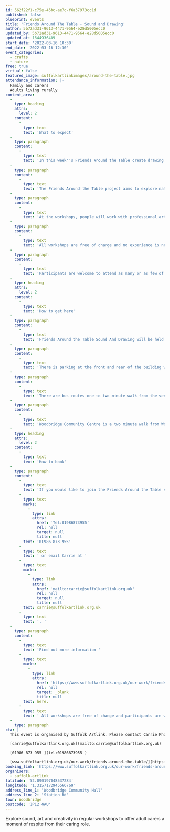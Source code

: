 ```yaml
---
id: 562f22f1-c75e-45bc-ae7c-f6a37973cc1d
published: false
blueprint: events
title: 'Friends Around The Table - Sound and Drawing'
author: 5b72ad31-9613-4471-9564-e28d5005ecc0
updated_by: 5b72ad31-9613-4471-9564-e28d5005ecc0
updated_at: 1644936409
start_date: '2022-03-16 10:30'
end_date: '2022-03-16 12:30'
event_categories:
  - crafts
  - nature
free: true
virtual: false
featured_image: suffolkartlinkimages/around-the-table.jpg
attendance_information: |-
  Family and carers 
  Adults living rurally
content_area:
  -
    type: heading
    attrs:
      level: 2
    content:
      -
        type: text
        text: 'What to expect'
  -
    type: paragraph
    content:
      -
        type: text
        text: 'In this week''s Friends Around the Table create drawing tools from foraged materials and explore the sound of drawing with Kasia Posen.'
  -
    type: paragraph
    content:
      -
        type: text
        text: 'The Friends Around the Table project aims to explore nature with arts and crafts in regular workshops, to offer family carers and adults living rurally, relaxed and enjoyable get-togethers.'
  -
    type: paragraph
    content:
      -
        type: text
        text: 'At the workshops, people will work with professional artists, where there will be opportunities to meet new people, learn new skills and improve their physical and mental wellbeing through inspiring activities.'
  -
    type: paragraph
    content:
      -
        type: text
        text: 'All workshops are free of charge and no experience is necessary.'
  -
    type: paragraph
    content:
      -
        type: text
        text: 'Participants are welcome to attend as many or as few of the workshops as they are able.'
  -
    type: heading
    attrs:
      level: 2
    content:
      -
        type: text
        text: 'How to get here'
  -
    type: paragraph
    content:
      -
        type: text
        text: 'Friends Around the Table Sound And Drawing will be held at Woodbridge Community Centre, IP12 4AU.'
  -
    type: paragraph
    content:
      -
        type: text
        text: 'There is parking at the front and rear of the building with disabled parking spaces for those that require them.'
  -
    type: paragraph
    content:
      -
        type: text
        text: 'There are bus routes one to two minute walk from the venue.'
  -
    type: paragraph
    content:
      -
        type: text
        text: 'Woodbridge Community Centre is a two minute walk from Woodbridge train station.'
  -
    type: heading
    attrs:
      level: 2
    content:
      -
        type: text
        text: 'How to book'
  -
    type: paragraph
    content:
      -
        type: text
        text: 'If you would like to join the Friends Around the Table sessions please call Carrie Phoenix on '
      -
        type: text
        marks:
          -
            type: link
            attrs:
              href: 'Tel:01986873955'
              rel: null
              target: null
              title: null
        text: '01986 873 955'
      -
        type: text
        text: ' or email Carrie at '
      -
        type: text
        marks:
          -
            type: link
            attrs:
              href: 'mailto:carrie@suffolkartlink.org.uk'
              rel: null
              target: null
              title: null
        text: carrie@suffolkartlink.org.uk
      -
        type: text
        text: '. '
  -
    type: paragraph
    content:
      -
        type: text
        text: 'Find out more information '
      -
        type: text
        marks:
          -
            type: link
            attrs:
              href: 'https://www.suffolkartlink.org.uk/our-work/friends-around-the-table/'
              rel: null
              target: _blank
              title: null
        text: here.
      -
        type: text
        text: ' All workshops are free of change and participants are welcome to attend as few or as many of the workshops as they are able. '
  -
    type: paragraph
cta: |-
  This event is organised by Suffolk Artlink. Please contact Carrie Phoenix:

  [carrie@suffolkartlink.org.uk](mailto:carrie@suffolkartlink.org.uk)

  [01986 873 955 ](tel:01986873955 )

  [www.suffolkartlink.org.uk/our-work/friends-around-the-table/](https://www.suffolkartlink.org.uk/our-work/friends-around-the-table/)
booking_link: 'https://www.suffolkartlink.org.uk/our-work/friends-around-the-table/'
organisers:
  - suffolk-artlink
latitude: '52.090197048537284'
longitude: '1.3157172945566769'
address_line_1: 'Woodbridge Community Hall'
address_line_2: 'Station Rd'
town: Woodbridge
postcode: 'IP12 4AU'
---
```

Explore sound, art and creativity in regular workshops to offer adult carers a moment of respite from their caring role.